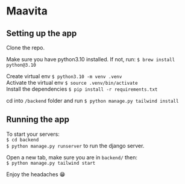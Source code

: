 Maavita
===

## Setting up the app

Clone the repo.  

Make sure you have python3.10 installed. If not, run: `$ brew install python@3.10`  

Create virtual env `$ python3.10 -m venv .venv`  
Activate the virtual env `$ source .venv/bin/activate`  
Install the dependencies `$ pip install -r requirements.txt`  

cd into `/backend` folder and run `$ python manage.py tailwind install`


## Running the app

To start your servers:  
`$ cd backend`  
`$ python manage.py runserver` to run the django server.  

Open a new tab, make sure you are in `backend/` then:  
`$ python manage.py tailwind start`  

Enjoy the headaches 😁
